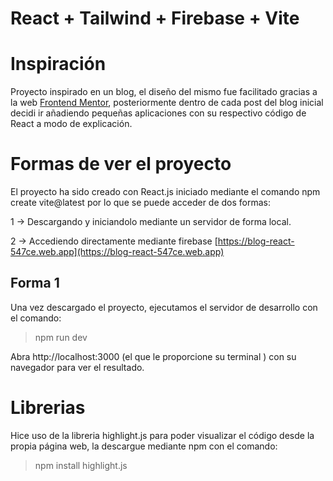 
# React +  Tailwind + Firebase + Vite

  # Inspiración
Proyecto inspirado en un blog, el diseño del mismo fue facilitado gracias a la web [Frontend Mentor](https://www.frontendmentor.io/), posteriormente dentro de cada post del blog inicial decidi ir añadiendo pequeñas aplicaciones con su respectivo código de React a modo de explicación. 



  # Formas de ver el proyecto


El proyecto ha sido creado con React.js iniciado mediante el comando npm create vite@latest por lo que se puede acceder de dos formas: 

1 -> Descargando y iniciandolo mediante un servidor de forma local.

2 -> Accediendo directamente mediante firebase [https://blog-react-547ce.web.app](https://blog-react-547ce.web.app)

  ## Forma 1

  Una vez descargado el proyecto, ejecutamos el servidor de desarrollo con el comando:

> npm run dev

Abra http://localhost:3000 (el que le proporcione su terminal ) con su navegador para ver el resultado.

  # Librerias

Hice uso de la libreria highlight.js para poder visualizar el código desde la propia página web, la descargue mediante npm con el comando:
> npm install highlight.js
